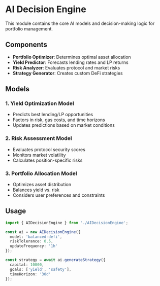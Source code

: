 # AI Decision Engine

This module contains the core AI models and decision-making logic for portfolio management.

## Components

- **Portfolio Optimizer**: Determines optimal asset allocation
- **Yield Predictor**: Forecasts lending rates and LP returns
- **Risk Analyzer**: Evaluates protocol and market risks
- **Strategy Generator**: Creates custom DeFi strategies

## Models

### 1. Yield Optimization Model
- Predicts best lending/LP opportunities
- Factors in risk, gas costs, and time horizons
- Updates predictions based on market conditions

### 2. Risk Assessment Model
- Evaluates protocol security scores
- Monitors market volatility
- Calculates position-specific risks

### 3. Portfolio Allocation Model
- Optimizes asset distribution
- Balances yield vs. risk
- Considers user preferences and constraints

## Usage

```typescript
import { AIDecisionEngine } from './AIDecisionEngine';

const ai = new AIDecisionEngine({
  model: 'balanced-defi',
  riskTolerance: 0.5,
  updateFrequency: '1h'
});

const strategy = await ai.generateStrategy({
  capital: 10000,
  goals: ['yield', 'safety'],
  timeHorizon: '30d'
});
```